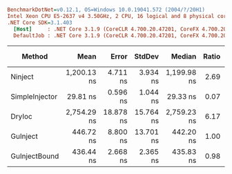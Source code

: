``` ini

BenchmarkDotNet=v0.12.1, OS=Windows 10.0.19041.572 (2004/?/20H1)
Intel Xeon CPU E5-2637 v4 3.50GHz, 2 CPU, 16 logical and 8 physical cores
.NET Core SDK=3.1.403
  [Host]     : .NET Core 3.1.9 (CoreCLR 4.700.20.47201, CoreFX 4.700.20.47203), X64 RyuJIT
  DefaultJob : .NET Core 3.1.9 (CoreCLR 4.700.20.47201, CoreFX 4.700.20.47203), X64 RyuJIT


```
|         Method |        Mean |     Error |    StdDev |      Median | Ratio | RatioSD |  Gen 0 | Gen 1 | Gen 2 | Allocated |
|--------------- |------------:|----------:|----------:|------------:|------:|--------:|-------:|------:|------:|----------:|
|        Ninject | 1,200.13 ns |  4.711 ns |  3.934 ns | 1,199.98 ns |  2.69 |    0.09 | 0.1354 |     - |     - |    1064 B |
| SimpleInjector |    29.81 ns |  0.596 ns |  1.044 ns |    29.33 ns |  0.07 |    0.00 |      - |     - |     - |         - |
|         DryIoc | 2,754.29 ns | 18.878 ns | 15.764 ns | 2,759.23 ns |  6.17 |    0.20 | 0.3967 |     - |     - |    3120 B |
|       GuInject |   446.72 ns |  8.800 ns | 13.701 ns |   442.20 ns |  1.00 |    0.00 | 0.0467 |     - |     - |     368 B |
|  GuInjectBound |   436.44 ns |  2.668 ns |  2.365 ns |   435.83 ns |  0.98 |    0.03 | 0.0467 |     - |     - |     368 B |
